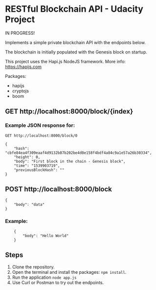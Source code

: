 # RESTful Blockchain API - Udacity Project

IN PROGRESS!

Implements a simple private blockchain API with the endpoints below. 

The blockchain is initially populated with the Genesis block on startup.

This project uses the Hapi.js NodeJS framework. More info: https://hapijs.com

Packages:
- hapijs
- cryptojs
- boom

## GET http://localhost:8000/block/{index}

### Example JSON response for:

	GET http://localhost:8000/block/0

```
{
    "hash": "cbfe84ea4f309eaaf4d9132b87b202be4d0e158f4bdf4a84c9a1e57a26b30334",
    "height": 0,
    "body": "First block in the chain - Genesis block",
    "time": "1539903719",
    "previousBlockHash": ""
}
```

## POST http://localhost:8000/block

```
{
	"body":	"data"
}
```

### Example: 

```
	{	
		"body": "Hello World"
	}
```

## Steps

1. Clone the repository.
2. Open the terminal and install the packages: `npm install`.
4. Run the application `node app.js`
5. Use Curl or Postman to try out the endpoints.
